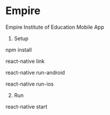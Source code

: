 # Empire
Empire Institute of Education Mobile App

1. Setup

npm install

react-native link

react-native run-android

react-native run-ios


2. Run

react-native start
